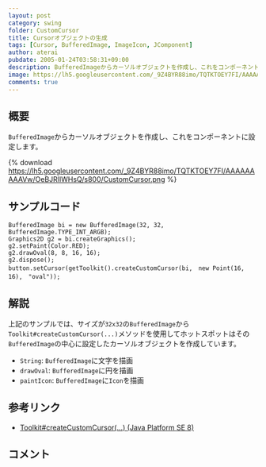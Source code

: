 ```yaml
---
layout: post
category: swing
folder: CustomCursor
title: Cursorオブジェクトの生成
tags: [Cursor, BufferedImage, ImageIcon, JComponent]
author: aterai
pubdate: 2005-01-24T03:58:31+09:00
description: BufferedImageからカーソルオブジェクトを作成し、これをコンポーネントに設定します。
image: https://lh5.googleusercontent.com/_9Z4BYR88imo/TQTKTOEY7FI/AAAAAAAAAVw/OeBJRlIWHsQ/s800/CustomCursor.png
comments: true
---
```

## 概要
`BufferedImage`からカーソルオブジェクトを作成し、これをコンポーネントに設定します。

{% download https://lh5.googleusercontent.com/_9Z4BYR88imo/TQTKTOEY7FI/AAAAAAAAAVw/OeBJRlIWHsQ/s800/CustomCursor.png %}

## サンプルコード
<pre class="prettyprint"><code>BufferedImage bi = new BufferedImage(32, 32, BufferedImage.TYPE_INT_ARGB);
Graphics2D g2 = bi.createGraphics();
g2.setPaint(Color.RED);
g2.drawOval(8, 8, 16, 16);
g2.dispose();
button.setCursor(getToolkit().createCustomCursor(bi,　new Point(16,　16),　"oval"));
</code></pre>

## 解説
上記のサンプルでは、サイズが`32x32`の`BufferedImage`から`Toolkit#createCustomCursor(...)`メソッドを使用してホットスポットはその`BufferedImage`の中心に設定したカーソルオブジェクトを作成しています。

- `String`: `BufferedImage`に文字を描画
- `drawOval`: `BufferedImage`に円を描画
- `paintIcon`: `BufferedImage`に`Icon`を描画

<!-- dummy comment line for breaking list -->

## 参考リンク
- [Toolkit#createCustomCursor(...) (Java Platform SE 8)](https://docs.oracle.com/javase/jp/8/docs/api/java/awt/Toolkit.html#createCustomCursor-java.awt.Image-java.awt.Point-java.lang.String-)

<!-- dummy comment line for breaking list -->

## コメント

